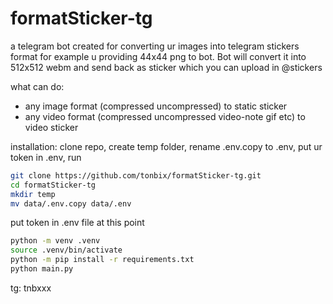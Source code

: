 # formatSticker-tg

a telegram bot created for converting ur images into telegram stickers format
for example u providing 44x44 png to bot. Bot will convert it into 512x512 webm and send back as sticker which you can upload in @stickers

what can do:
- any image format (compressed uncompressed) to static sticker
- any video format (compressed uncompressed video-note gif etc) to video sticker

installation:
clone repo, create temp folder, rename .env.copy to .env, put ur token in .env, run

```bash
git clone https://github.com/tonbix/formatSticker-tg.git
cd formatSticker-tg
mkdir temp
mv data/.env.copy data/.env
```

put token in .env file at this point

```bash
python -m venv .venv
source .venv/bin/activate
python -m pip install -r requirements.txt
python main.py
```

tg: tnbxxx
